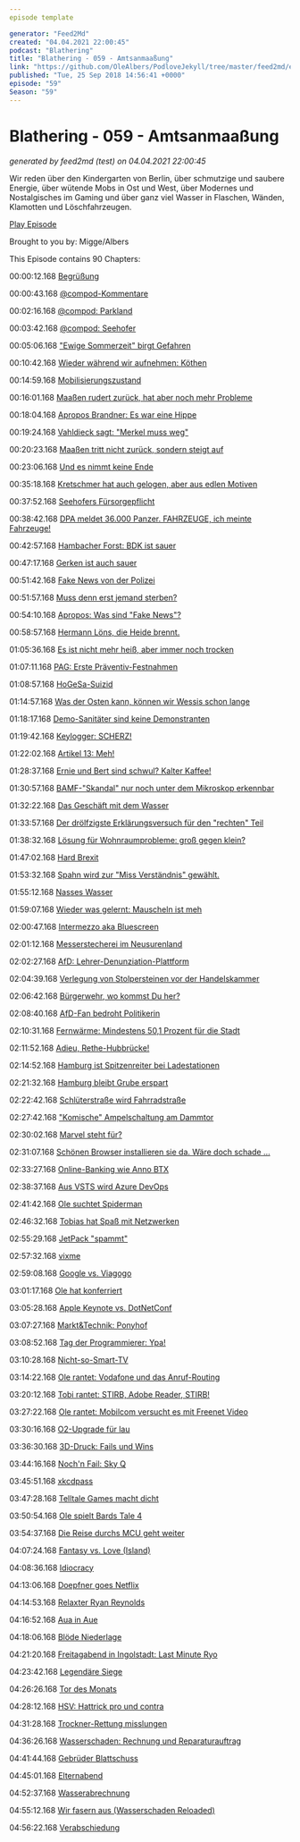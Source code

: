 ```yaml
---
episode template

generator: "Feed2Md"
created: "04.04.2021 22:00:45"
podcast: "Blathering"
title: "Blathering - 059 - Amtsanmaaßung"
link: "https://github.com/OleAlbers/PodloveJekyll/tree/master/feed2md/example/export/seasons/3/2018/9/Blathering - 059 - Amtsanmaaßung.md"
published: "Tue, 25 Sep 2018 14:56:41 +0000"
episode: "59"
Season: "59"
---
```


# Blathering - 059 - Amtsanmaaßung
_generated by feed2md (test) on 04.04.2021 22:00:45_

Wir reden über den Kindergarten von Berlin, über schmutzige und saubere Energie, über wütende Mobs in Ost und West, über Modernes und Nostalgisches im Gaming und über ganz viel Wasser in Flaschen, Wänden, Klamotten und Löschfahrzeugen.

[Play Episode](https://www.blathering.de/podlove/file/561/s/feed/c/mp3/blathering_059.mp3)

Brought to you by: Migge/Albers

This Episode contains 90 Chapters:


00:00:12.168 [Begrüßung]()

00:00:43.168 [@compod-Kommentare](https://twitter.com/compod)

00:02:16.168 [@compod: Parkland](https://de.wikipedia.org/wiki/Schulmassaker_von_Parkland)

00:03:42.168 [@compod: Seehofer](http://www.faz.net/aktuell/politik/inland/gericht-untersagt-seehofer-vorverurteilung-ehemaliger-bamf-chefin-15781349.html)

00:05:06.168 ["Ewige Sommerzeit" birgt Gefahren](http://www.fr.de/panorama/zeitumstellung-forscher-warnen-vor-ewiger-sommerzeit-a-1580929)

00:10:42.168 [Wieder während wir aufnehmen: Köthen](https://www.zeit.de/gesellschaft/zeitgeschehen/2018-09/ermittlungen-koethen-toter-todesursache)

00:14:59.168 [Mobilisierungszustand](http://www.spiegel.de/politik/deutschland/koethen-warum-sich-die-rechte-szene-so-schnell-mobilisiert-a-1227429.html)

00:16:01.168 [Maaßen rudert zurück, hat aber noch mehr Probleme](https://www.tagesspiegel.de/politik/debatte-um-hans-georg-maassen-verfassungsschutz-soll-brisante-informationen-an-afd-weitergegeben-haben/23015622.html)

00:18:04.168 [Apropos Brandner: Es war eine Hippe](https://de.wikipedia.org/wiki/Hippe_(Werkzeug))

00:19:24.168 [Vahldieck sagt: "Merkel muss weg"](https://www.youtube.com/watch?v=fF-MhUJtcqE)

00:20:23.168 [Maaßen tritt nicht zurück, sondern steigt auf](https://www.haufe.de/immobilien/wirtschaft-politik/maassen-personalie-zieht-kreise-staatssekretaer-adler-soll-weichen_84342_471588.html)

00:23:06.168 [Und es nimmt keine Ende](https://www.tagesschau.de/inland/groko-maassen-105.html)

00:35:18.168 [Kretschmer hat auch gelogen, aber aus edlen Motiven](https://www.sz-online.de/sachsen/den-schnappen-wir-uns-4010482.html)

00:37:52.168 [Seehofers Fürsorgepflicht](https://www.welt.de/politik/deutschland/article181629810/Horst-Seehofer-Innenminister-will-Maassen-nicht-entlassen.html)

00:38:42.168 [DPA meldet 36.000 Panzer. FAHRZEUGE, ich meinte Fahrzeuge!](https://bildblog.de/101837/dpa-und-deutsche-redaktionen-schicken-tausende-russische-panzer/)

00:42:57.168 [Hambacher Forst: BDK ist sauer](https://www.bdk.de/lv/nordrhein-westfalen/startseite/raeumung-im-hambacher-forst)

00:47:17.168 [Gerken ist auch sauer](https://www.nrz.de/region/niederrhein/arbeitsbuehnen-verleiher-zieht-geraete-aus-hambacher-forst-ab-id215371737.html)

00:51:42.168 [Fake News von der Polizei](https://bildblog.de/102062/vermeintliche-falle-im-hambacher-forst-twittern-julian-reichelt-style/)

00:51:57.168 [Muss denn erst jemand sterben?](https://www1.wdr.de/nachrichten/rheinland/unfall-hambacher-forst-100.html)

00:54:10.168 [Apropos: Was sind "Fake News"?](https://twitter.com/schmarsten/status/1043486338685784066)

00:58:57.168 [Hermann Löns, die Heide brennt.](https://www.presseportal.de/blaulicht/pm/82522/4059068)

01:05:36.168 [Es ist nicht mehr heiß, aber immer noch trocken](https://www.t-online.de/nachrichten/panorama/id_84493792/der-sommer-ist-weg-die-duerre-hat-sich-noch-verschaerft.html)

01:07:11.168 [PAG: Erste Präventiv-Festnahmen](https://www.ulla-jelpke.de/2018/09/praeventive-festnahmen-bayerische-polizei-attackiert-meinungsfreiheit/)

01:08:57.168 [HoGeSa-Suizid](https://twitter.com/marcusengert/status/1042825442074480645)

01:14:57.168 [Was der Osten kann, können wir Wessis schon lange](https://www.nw.de/nachrichten/thema/22250704_Kritik-an-Polizei-Nazis-marschieren-ungestoert-durch-Dortmund.html)

01:18:17.168 [Demo-Sanitäter sind keine Demonstranten]()

01:19:42.168 [Keylogger: SCHERZ!](https://www.berlin.de/polizei/polizeimeldungen/fakten-hintergruende/artikel.742320.php)

01:22:02.168 [Artikel 13: Meh!](https://www.viennawriter.net/podcast/vwp040-vortrag-von-julia-reda-zur-urheberrechtsreform-bei-der-das-ist-netzpolitik-konferenz/)

01:28:37.168 [Ernie und Bert sind schwul? Kalter Kaffee!](https://twitter.com/niggi/status/1042084218044641280)

01:30:57.168 [BAMF-"Skandal" nur noch unter dem Mikroskop erkennbar](https://www.tagesschau.de/inland/bamf-bremen-113.html)

01:32:22.168 [Das Geschäft mit dem Wasser](https://plus.google.com/u/0/+OleAlbers/posts/5BJcAbcot5t)

01:33:57.168 [Der drölfzigste Erklärungsversuch für den "rechten" Teil](https://www.freitag.de/autoren/elsa-koester/hase-du-bleibst-hier)

01:38:32.168 [Lösung für Wohnraumprobleme: groß gegen klein?](https://www.vermieter-ratgeber.de/biete-gross-suche-klein)

01:47:02.168 [Hard Brexit](https://klabautercast.de/folge-157-hard-brexit/)

01:53:32.168 [Spahn wird zur "Miss Verständnis" gewählt.](https://twitter.com/RedEagleRescue/status/1042750776383348736)

01:55:12.168 [Nasses Wasser](https://www.huffingtonpost.com/entry/donald-trump-wettest-water-hurricane_us_5ba1a88de4b046313fc056c1)

01:59:07.168 [Wieder was gelernt: Mauscheln ist meh](https://twitter.com/fatmike182/status/1042727815400091648)

02:00:47.168 [Intermezzo aka Bluescreen]()

02:01:12.168 [Messerstecherei im Neusurenland](https://www.hamburg1.de/nachrichten/37392/Messerstecherei_in_Farmsen.html)

02:02:27.168 [AfD: Lehrer-Denunziation-Plattform](http://www.spiegel.de/lebenundlernen/schule/afd-aufruf-fuer-schueler-in-hamburg-ueberfluessige-provokation-a-1229435.html)

02:04:39.168 [Verlegung von Stolpersteinen vor der Handelskammer](https://www.welt.de/regionales/hamburg/article181556604/Nationalsozialismus-Handelskammer-Hamburg-arbeitet-ein-Tabu-auf-und-laedt-die-AfD-aus.html)

02:06:42.168 [Bürgerwehr, wo kommst Du her?](https://www.mopo.de/hamburg/buergerwehr-im-schanzenpark--justizsenator-haelt-nichts-von-dieser--schwachsinnsidee--31327992)

02:08:40.168 [AfD-Fan bedroht Politikerin](https://www.shz.de/regionales/hamburg/bedroht-und-beleidigt-rechte-hass-mails-an-die-buergerschaftspraesidentin-id21035147.html)

02:10:31.168 [Fernwärme: Mindestens 50,1 Prozent für die Stadt](https://www.abendblatt.de/hamburg/article215372361/Fernwaerme-Mindestens-50-1-Prozent-fuer-die-Stadt.html)

02:11:52.168 [Adieu, Rethe-Hubbrücke!](https://www.ndr.de/nachrichten/hamburg/Alte-Rethe-Hubbruecke-wird-abgerissen,rethehubbruecke128.html)

02:14:52.168 [Hamburg ist Spitzenreiter bei Ladestationen](https://www.abendblatt.de/hamburg/article215326195/Hamburg-vorn-bei-E-Auto-Ladestationen-in-Deutschland.html)

02:21:32.168 [Hamburg bleibt Grube erspart](https://www.abendblatt.de/hamburg/article215367583/Hamburgs-neuer-Wirtschaftssenator-die-Favoriten-sagen-ab.html)

02:22:42.168 [Schlüterstraße wird Fahrradstraße](https://www.eimsbuetteler-nachrichten.de/schlueterstrasse-wird-zur-fahrradstrasse/)

02:27:42.168 ["Komische" Ampelschaltung am Dammtor](https://twitter.com/cyclinghh/status/1043178975202365440)

02:30:02.168 [Marvel steht für?](https://dict.leo.org/englisch-deutsch/Marvel)

02:31:07.168 [Schönen Browser installieren sie da. Wäre doch schade …](https://www.zdnet.de/88341955/windows-10-oktober-update-unterbricht-installation-von-firefox-und-chrome/)

02:33:27.168 [Online-Banking wie Anno BTX](https://mikrooekonomen.de/2017/12/15/mikro073-psd2-wird-banking-demnaechst-spass-machen/)

02:38:37.168 [Aus VSTS wird Azure DevOps](https://plus.google.com/+OleAlbers/posts/88iZAWEcqnc)

02:41:42.168 [Ole suchtet Spiderman](https://chaos.social/@Stammtischphilosoph/100720602457687898)

02:46:32.168 [Tobias hat Spaß mit Netzwerken](https://praxistipps.chip.de/hub-switch-router-das-sind-die-unterschiede_37562)

02:55:29.168 [JetPack "spammt"](https://plus.google.com/u/0/+OleAlbers/posts/NdzmBsrb9MA)

02:57:32.168 [vixme](https://twitter.com/ubernauten/status/1039168006092406784)

02:59:08.168 [Google vs. Viagogo](https://www.theguardian.com/money/2018/sep/10/google-under-pressure-to-refuse-viagogo-advertising)

03:01:17.168 [Ole hat konferriert](https://plus.google.com/u/0/+OleAlbers/posts/CtzoTYN7BUR)

03:05:28.168 [Apple Keynote vs. DotNetConf](https://www.dotnetconf.net/)

03:07:27.168 [Markt&Technik: Ponyhof](https://plus.google.com/u/0/+OleAlbers/posts/iEpx3Qfd4yR)

03:08:52.168 [Tag der Programmierer: Ypa!](https://ostexperte.de/na-sdorowje-ist-kein-russischer-trinkspruch/)

03:10:28.168 [Nicht-so-Smart-TV](http://dotnet.work/2016/09/gestern-war-der-tag-an-dem-sie-die-smart-tvs-getoetet-haben/)

03:14:22.168 [Ole rantet: Vodafone und das Anruf-Routing](https://www.nethinks.com/blog/telefonie/das-geheimnis-der-rufnummernportierung/)

03:20:12.168 [Tobi rantet: STIRB, Adobe Reader, STIRB!](https://docs.microsoft.com/en-us/windows/desktop/api/shellapi/nf-shellapi-shellexecuteexa)

03:27:22.168 [Ole rantet: Mobilcom versucht es mit Freenet Video](https://www.mydealz.de/diskussion/warnung-mobilcom-und-vertrag-von-freenet-video-untergeschoben-1202075)

03:30:16.168 [O2-Upgrade für lau](https://www.pcwelt.de/a/o2-streicht-die-datendrossel-und-50-mbit-s-statt-16-mbit-s,3450854)

03:36:30.168 [3D-Druck: Fails und Wins](https://chaos.social/@Stammtischphilosoph/100759668903106640)

03:44:16.168 [Noch'n Fail: Sky Q](https://www.golem.de/news/sky-q-im-test-konkurrenzlos-rueckstaendig-1809-136625.html)

03:45:51.168 [xkcdpass](http://manpages.ubuntu.com/manpages/xenial/man1/xkcdpass.1.html)

03:47:28.168 [Telltale Games macht dicht](https://plus.google.com/+OleAlbers/posts/MMfS8RdychT)

03:50:54.168 [Ole spielt Bards Tale 4](https://bardstale.com/)

03:54:37.168 [Die Reise durchs MCU geht weiter](https://de.wikipedia.org/wiki/Fantastic_Four_(2005))

04:07:24.168 [Fantasy vs. Love (Island)](https://de.wikipedia.org/wiki/Fantasy_Island)

04:08:36.168 [Idiocracy](https://de.wikipedia.org/wiki/Idiocracy)

04:13:06.168 [Doepfner goes Netflix](https://www.heise.de/newsticker/meldung/Springer-Chef-Doepfner-kommt-in-Netflix-Verwaltungsrat-4167429.html)

04:14:53.168 [Relaxter Ryan Reynolds](https://twitter.com/stammtischphilo/status/1043175128044068864)

04:16:52.168 [Aua in Aue](https://www.fcstpauli.com/news/der-fc-st-pauli-verliert-beim-fc-erzgebirge-aue-mit-1-3/)

04:18:06.168 [Blöde Niederlage](https://hurz.me/up)

04:21:20.168 [Freitagabend in Ingolstadt: Last Minute Ryo](https://plus.google.com/+OleAlbers/posts/W41UQd5AGdu)

04:23:42.168 [Legendäre Siege](https://de.wikipedia.org/wiki/Fu%C3%9Fball-Bundesliga_1977/78)

04:26:26.168 [Tor des Monats](https://www.sportschau.de/sendung/tdm/video-tor----serdal-celebi-100.html)

04:28:12.168 [HSV: Hattrick pro und contra](https://www.youtube.com/watch?v=caxH3tG024c)

04:31:28.168 [Trockner-Rettung misslungen]()

04:36:26.168 [Wasserschaden: Rechnung und Reparaturauftrag]()

04:41:44.168 [Gebrüder Blattschuss](https://de.wikipedia.org/wiki/Gebr%C3%BCder_Blattschuss)

04:45:01.168 [Elternabend]()

04:52:37.168 [Wasserabrechnung]()

04:55:12.168 [Wir fasern aus (Wasserschaden Reloaded)]()

04:56:22.168 [Verabschiedung]()


